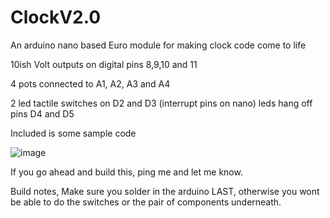 # ClockV2.0
An arduino nano based Euro module for making clock code come to life

10ish Volt outputs on digital pins 8,9,10 and 11

4 pots connected to A1, A2, A3 and A4

2 led tactile switches on D2 and D3 (interrupt pins on nano) leds hang off pins D4 and D5

Included is some sample code

![image](https://user-images.githubusercontent.com/59832891/227915404-9f7b6c8f-1345-4717-8f3b-05a63d213133.png)


If you go ahead and build this, ping me and let me know. 


Build notes, Make sure you solder in the arduino LAST, otherwise you wont be able to do the switches or the pair of components underneath.

